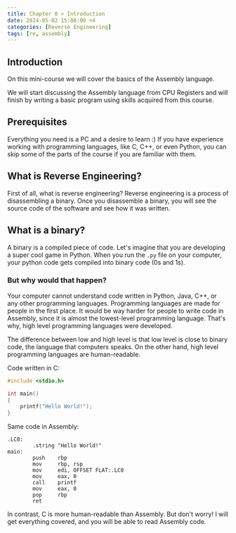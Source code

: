 ```yaml
---
title: Chapter 0 > Introduction
date: 2024-05-02 15:00:00 +4
categories: [Reverse Engineering]
tags: [re, assembly]
---
```


## Introduction
On this mini-course we will cover the basics of the Assembly language. 

We will start discussing the Assembly language from CPU Registers and will finish by writing a basic program using skills acquired from this course.

## Prerequisites
Everything you need is a PC and a desire to learn :)
If you have experience working with programming languages, like C, C++, or even Python, you can skip some of the parts of the course if you are familiar with them.

## What is Reverse Engineering?
First of all, what is reverse engineering?
Reverse engineering is a process of disassembling a binary. Once you disassemble a binary, you will see the source code of the software and see how it was written.

## What is a binary?
A binary is a compiled piece of code. Let's imagine that you are developing a super cool game in Python. When you run the `.py` file on your computer, your python code gets compiled into binary code (0s and 1s).

### But why would that happen?
Your computer cannot understand code written in Python, Java, C++, or any other programming languages. Programming languages are made for people in the first place. It would be way harder for people to write code in Assembly, since it is almost the lowest-level programming language. That's why, high level programming languages were developed.

The difference between low and high level is that low level is close to binary code, the language that computers speaks. On the other hand, high level programming languages are human-readable. 

Code written in C:
```c
#include <stdio.h>

int main()
{
    printf("Hello World!");
}
```

Same code in Assembly:
```
.LC0:
        .string "Hello World!"
main:
        push    rbp
        mov     rbp, rsp
        mov     edi, OFFSET FLAT:.LC0
        mov     eax, 0
        call    printf
        mov     eax, 0
        pop     rbp
        ret
```

In contrast, C is more human-readable than Assembly. But don't worry! I will get everything covered, and you will be able to read Assembly code.

